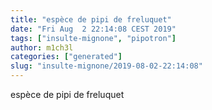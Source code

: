 ```yaml
---
title: "espèce de pipi de freluquet"
date: "Fri Aug  2 22:14:08 CEST 2019"
tags: ["insulte-mignone", "pipotron"]
author: m1ch3l
categories: ["generated"]
slug: "insulte-mignone/2019-08-02-22:14:08"
---
```


espèce de pipi de freluquet
